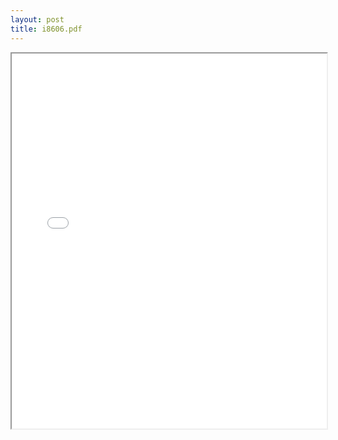 ```yaml
---
layout: post
title: i8606.pdf
---
```


<div class="pdf-container">
<iframe src="/irs.ea/assets/pdfs/i8606.pdf" height="600" width="100%" allowFullScreen="true"></iframe>
</div>

